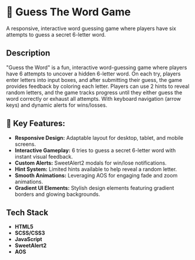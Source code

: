 # 🎯 Guess The Word Game
A responsive, interactive word guessing game where players have six attempts to guess a secret 6-letter word.

## Description
"Guess the Word" is a fun, interactive word-guessing game where players have 6 attempts to uncover a hidden 6-letter word. On each try, players enter letters into input boxes, and after submitting their guess, the game provides feedback by coloring each letter. Players can use 2 hints to reveal random letters, and the game tracks progress until they either guess the word correctly or exhaust all attempts. With keyboard navigation (arrow keys) and dynamic alerts for wins/losses.

## 🔹 Key Features:
- **Responsive Design:** Adaptable layout for desktop, tablet, and mobile screens.
- **Interactive Gameplay:** 6 tries to guess a secret 6-letter word with instant visual feedback.
- **Custom Alerts:** SweetAlert2 modals for win/lose notifications.
- **Hint System:** Limited hints available to help reveal a random letter.
- **Smooth Animations:** Leveraging AOS for engaging fade and zoom animations.
- **Gradient UI Elements:** Stylish design elements featuring gradient borders and glowing backgrounds.

## Tech Stack
- **HTML5**
- **SCSS/CSS3**
- **JavaScript**
- **SweetAlert2**
- **AOS**
